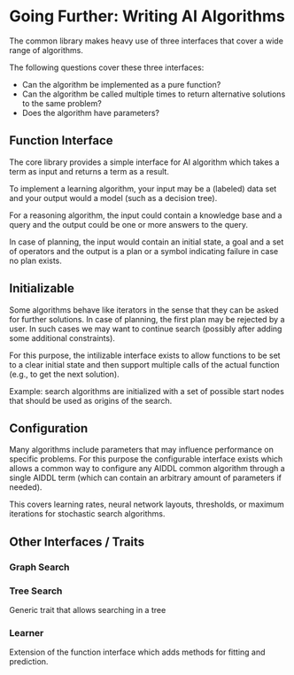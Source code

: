 # Going Further: Writing AI Algorithms

The common library makes heavy use of three interfaces that cover a wide range of algorithms. 

The following questions cover these three interfaces:

- Can the algorithm be implemented as a pure function?
- Can the algorithm be called multiple times to return alternative solutions to the same problem?
- Does the algorithm have parameters?

## Function Interface

The core library provides a simple interface for AI algorithm which takes a term as input and 
returns a term as a result.

To implement a learning algorithm, your input may be a (labeled) data set and your output would a model 
(such as a decision tree). 

For a reasoning algorithm, the input could contain a knowledge base and a query and the output could 
be one or more answers to the query.

In case of planning, the input would contain an initial state, a goal and a set of operators and the output is 
a plan or a symbol indicating failure in case no plan exists.

## Initializable

Some algorithms behave like iterators in the sense that they can be asked for further solutions. 
In case of planning, the first plan may be rejected by a user. In such cases we may want to continue search
(possibly after adding some additional constraints).

For this purpose, the intilizable interface exists to allow functions to be set to a clear initial state
and then support multiple calls of the actual function (e.g., to get the next solution).

Example: search algorithms are initialized with a set of possible start nodes that should be used as 
origins of the search.

## Configuration

Many algorithms include parameters that may influence performance on specific problems. 
For this purpose the configurable interface exists which allows a common way to configure any AIDDL common algorithm
through a single AIDDL term (which can contain an arbitrary amount of parameters if needed).

This covers learning rates, neural network layouts, thresholds, or maximum iterations for stochastic search algorithms.

## Other Interfaces / Traits



### Graph Search



### Tree Search

Generic trait that allows searching in a tree

### Learner

Extension of the function interface which adds methods for fitting and prediction.


